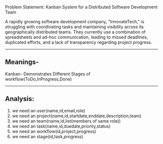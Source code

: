 Problem Statement: Kanban System for a Distributed Software Development Team

A rapidly growing software development company,
"InnovateTech,"
is struggling with coordinating tasks and maintaining visibility
across its geographically distributed teams.
They currently use a combination of spreadsheets 
and ad-hoc communication,
leading to missed deadlines, 
duplicated efforts,
and a lack of transparency regarding project progress.


---

Meanings-
-
Kanban- Demonstrates Different Stages of workflow(ToDo,InProgress,Done)




---
Analysis:
-

1. we need an user(name,id,email,role)
2. we need an project(name,id,startdate,enddate,description,team)
3. we need an team(name,id,list(members of same role))
4. we need an task(name,id,duedate,priority,status)
5. we need an workflow(id,project,progress)
6. we need an stage(id,task,progress)
